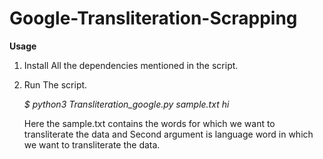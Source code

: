 # Google-Transliteration-Scrapping

**Usage**
1. Install All the dependencies mentioned in the script.
2. Run The script.

     *$ python3 Transliteration_google.py sample.txt hi*
     
   Here the sample.txt contains the words for which we want to transliterate the data and Second argument is language word in which we want to transliterate the data.
